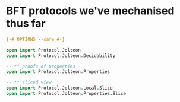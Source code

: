 # BFT protocols we've mechanised thus far
```agda
{-# OPTIONS --safe #-}

open import Protocol.Jolteon
open import Protocol.Jolteon.Decidability

-- ** proofs of properties
open import Protocol.Jolteon.Properties

-- ** sliced view
open import Protocol.Jolteon.Local.Slice
open import Protocol.Jolteon.Properties.Slice
```
